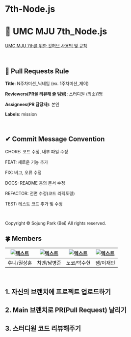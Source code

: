 # 7th-Node.js

# 💚 UMC MJU 7th_Node.js

[UMC MJU 7th를 위한 깃허브 사용법 및 규칙](https://www.notion.so/makeus-challenge/UMC-MJU-GITHUB-RULE-b45c0d968a1a4fb789c67f3b0081ce17?pvs=4)

<br>

## 🌱 Pull Requests Rule

**Title**: N주차미션_닉네임 (ex. 1주차미션_제이)

**Reviewers(PR을 리뷰해 줄 팀원)**: 스터디원 (최소)1명

**Assignees(PR 담당자)**: 본인

**Labels**: mission

<br>

## ✔ Commit Message Convention

CHORE: 코드 수정, 내부 파일 수정

FEAT: 새로운 기능 추가

FIX: 버그, 오류 수정

DOCS: README 등의 문서 수정

REFACTOR: 전면 수정(코드 리펙토링)

TEST: 테스트 코드 추가 및 수정

<br>

Copyright © Sojung Park (Bei) All rights reserved.


## 🍀 Members
| [![텍스트](https://avatars.githubusercontent.com/u/128218483?v=4)](https://github.com/sunsetdust) | [![텍스트](https://avatars.githubusercontent.com/u/164713708?v=4)](https://github.com/dlrtmxmflaqudwnsdl) | [![텍스트](https://avatars.githubusercontent.com/u/150216299?v=4)](https://github.com/strfunctionk) | [![텍스트](https://avatars.githubusercontent.com/u/111961655?v=4)](https://github.com/javor10) |
|:---:|:---:|:---:|:---:|
| 후니/권상훈 | 치멘/남병준 | 노코/박수현 | 잼/이재민 |

<br>

## 1. 자신의 브랜치에 프로젝트 업로드하기

## 2. Main 브랜치로 PR(Pull Request) 날리기

## 3. 스터디원 코드 리뷰해주기
